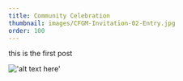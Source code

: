 ```yaml
---
title: Community Celebration
thumbnail: images/CFGM-Invitation-02-Entry.jpg 
order: 100
---
```


this is the first post

!['alt text here'](images/successkid.jpg)
